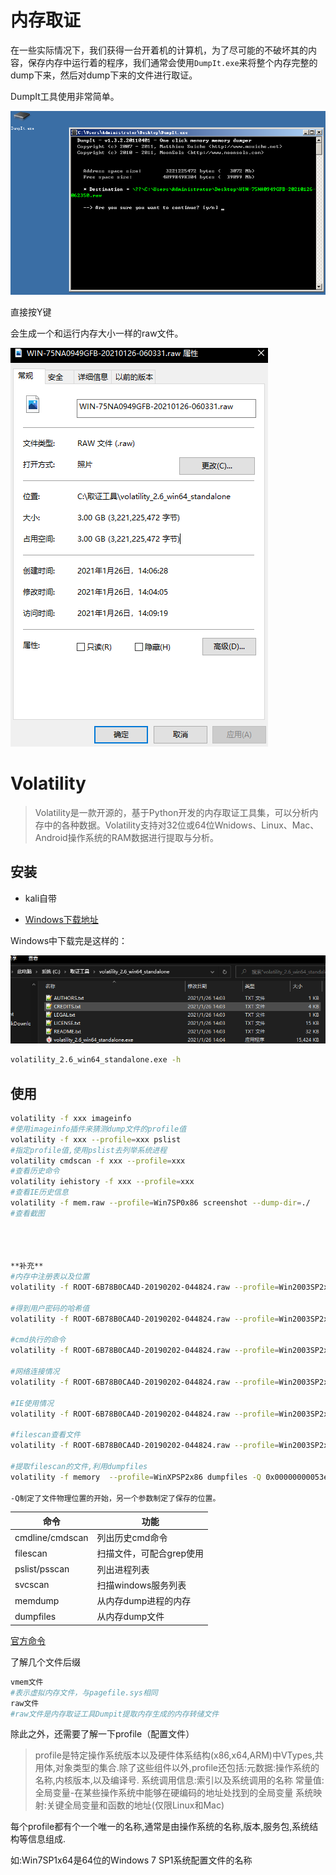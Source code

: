 # 内存取证
在一些实际情况下，我们获得一台开着机的计算机，为了尽可能的不破坏其的内容，保存内存中运行着的程序，我们通常会使用`DumpIt.exe`来将整个内存完整的dump下来，然后对dump下来的文件进行取证。

DumpIt工具使用非常简单。

![](../img/1.png)

直接按Y键

会生成一个和运行内存大小一样的raw文件。

![](../img/2.png)

# Volatility

> Volatility是一款开源的，基于Python开发的内存取证工具集，可以分析内存中的各种数据。Volatility支持对32位或64位Wnidows、Linux、Mac、Android操作系统的RAM数据进行提取与分析。

## 安装

- kali自带

- [Windows下载地址](https://www.volatilityfoundation.org/releases)

Windows中下载完是这样的：

![](../img/3.png)

```bash
volatility_2.6_win64_standalone.exe -h
```

## 使用

```bash
volatility -f xxx imageinfo
#使用imageinfo插件来猜测dump文件的profile值
volatility -f xxx --profile=xxx pslist
#指定profile值,使用pslist去列举系统进程
volatility cmdscan -f xxx --profile=xxx
#查看历史命令
volatility iehistory -f xxx --profile=xxx
#查看IE历史信息
volatility -f mem.raw --profile=Win7SP0x86 screenshot --dump-dir=./
#查看截图




**补充**
#内存中注册表以及位置
volatility -f ROOT-6B78B0CA4D-20190202-044824.raw --profile=Win2003SP2x86 hivelist  

#得到用户密码的哈希值
volatility -f ROOT-6B78B0CA4D-20190202-044824.raw --profile=Win2003SP2x86 -y （system的virtual地址） -s （sam的virtual地址）  

#cmd执行的命令
volatility -f ROOT-6B78B0CA4D-20190202-044824.raw --profile=Win2003SP2x86 cmdscan 

#网络连接情况
volatility -f ROOT-6B78B0CA4D-20190202-044824.raw --profile=Win2003SP2x86 netscan  

#IE使用情况
volatility -f ROOT-6B78B0CA4D-20190202-044824.raw --profile=Win2003SP2x86 iehistory

#filescan查看文件
volatility -f ROOT-6B78B0CA4D-20190202-044824.raw --profile=Win2003SP2x86 filescan

#提取filescan的文件,利用dumpfiles
volatility -f memory  --profile=WinXPSP2x86 dumpfiles -Q 0x00000000053e9658 --dump-dir=./  

-Q制定了文件物理位置的开始，另一个参数制定了保存的位置。
```

|命令|	功能|
|-|-|
|cmdline/cmdscan|	列出历史cmd命令|
|filescan|	扫描文件，可配合grep使用|
|pslist/psscan|	列出进程列表|
|svcscan|	扫描windows服务列表|
|memdump|	从内存dump进程的内存|
|dumpfiles|	从内存dump文件|

[官方命令](https://github.com/volatilityfoundation/volatility/wiki/Command-Reference)

了解几个文件后缀

```bash
vmem文件
#表示虚拟内存文件，与pagefile.sys相同
raw文件
#raw文件是内存取证工具Dumpit提取内存生成的内存转储文件
```

除此之外，还需要了解一下profile（配置文件）

> profile是特定操作系统版本以及硬件体系结构(x86,x64,ARM)中VTypes,共用体,对象类型的集合.除了这些组件以外,profile还包括:元数据:操作系统的名称,内核版本,以及编译号. 系统调用信息:索引以及系统调用的名称 常量值:全局变量-在某些操作系统中能够在硬编码的地址处找到的全局变量 系统映射:关键全局变量和函数的地址(仅限Linux和Mac)

每个profile都有个一个唯一的名称,通常是由操作系统的名称,版本,服务包,系统结构等信息组成.

如:Win7SP1x64是64位的Windows 7 SP1系统配置文件的名称